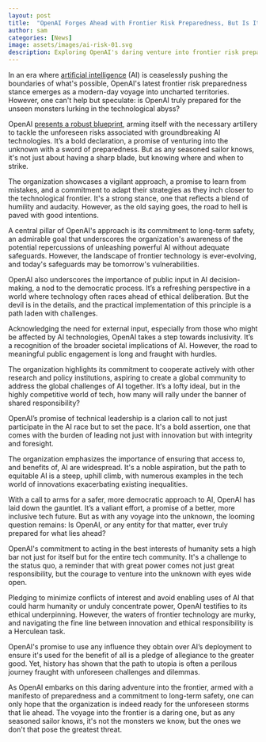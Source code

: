 ```yaml
---
layout: post
title:  "OpenAI Forges Ahead with Frontier Risk Preparedness, But Is It Ready For The Unseen Challenges?"
author: sam
categories: [News]
image: assets/images/ai-risk-01.svg
description: Exploring OpenAI's daring venture into frontier risk preparedness, this article delves into whether the tech giant is ready for the unforeseen AI challenges ahead, promising a safer, more inclusive digital realm.
---
```


In an era where [artificial intelligence](https://techwizco.com/comprehensive-guide-to-artificial-intelligence/) (AI) is ceaselessly pushing the boundaries of what's possible, OpenAI's latest frontier risk preparedness stance emerges as a modern-day voyage into uncharted territories. However, one can't help but speculate: is OpenAI truly prepared for the unseen monsters lurking in the technological abyss?

OpenAI [presents a robust blueprint](https://openai.com/blog/frontier-risk-and-preparedness), arming itself with the necessary artillery to tackle the unforeseen risks associated with groundbreaking AI technologies. It’s a bold declaration, a promise of venturing into the unknown with a sword of preparedness. But as any seasoned sailor knows, it's not just about having a sharp blade, but knowing where and when to strike.

The organization showcases a vigilant approach, a promise to learn from mistakes, and a commitment to adapt their strategies as they inch closer to the technological frontier. It's a strong stance, one that reflects a blend of humility and audacity. However, as the old saying goes, the road to hell is paved with good intentions.

A central pillar of OpenAI's approach is its commitment to long-term safety, an admirable goal that underscores the organization's awareness of the potential repercussions of unleashing powerful AI without adequate safeguards. However, the landscape of frontier technology is ever-evolving, and today's safeguards may be tomorrow's vulnerabilities.

OpenAI also underscores the importance of public input in AI decision-making, a nod to the democratic process. It’s a refreshing perspective in a world where technology often races ahead of ethical deliberation. But the devil is in the details, and the practical implementation of this principle is a path laden with challenges.

Acknowledging the need for external input, especially from those who might be affected by AI technologies, OpenAI takes a step towards inclusivity. It’s a recognition of the broader societal implications of AI. However, the road to meaningful public engagement is long and fraught with hurdles.

The organization highlights its commitment to cooperate actively with other research and policy institutions, aspiring to create a global community to address the global challenges of AI together. It’s a lofty ideal, but in the highly competitive world of tech, how many will rally under the banner of shared responsibility?

OpenAI’s promise of technical leadership is a clarion call to not just participate in the AI race but to set the pace. It's a bold assertion, one that comes with the burden of leading not just with innovation but with integrity and foresight.

The organization emphasizes the importance of ensuring that access to, and benefits of, AI are widespread. It's a noble aspiration, but the path to equitable AI is a steep, uphill climb, with numerous examples in the tech world of innovations exacerbating existing inequalities.

With a call to arms for a safer, more democratic approach to AI, OpenAI has laid down the gauntlet. It’s a valiant effort, a promise of a better, more inclusive tech future. But as with any voyage into the unknown, the looming question remains: Is OpenAI, or any entity for that matter, ever truly prepared for what lies ahead?

OpenAI's commitment to acting in the best interests of humanity sets a high bar not just for itself but for the entire tech community. It's a challenge to the status quo, a reminder that with great power comes not just great responsibility, but the courage to venture into the unknown with eyes wide open.

Pledging to minimize conflicts of interest and avoid enabling uses of AI that could harm humanity or unduly concentrate power, OpenAI testifies to its ethical underpinning. However, the waters of frontier technology are murky, and navigating the fine line between innovation and ethical responsibility is a Herculean task.

OpenAI's promise to use any influence they obtain over AI’s deployment to ensure it's used for the benefit of all is a pledge of allegiance to the greater good. Yet, history has shown that the path to utopia is often a perilous journey fraught with unforeseen challenges and dilemmas.

As OpenAI embarks on this daring adventure into the frontier, armed with a manifesto of preparedness and a commitment to long-term safety, one can only hope that the organization is indeed ready for the unforeseen storms that lie ahead. The voyage into the frontier is a daring one, but as any seasoned sailor knows, it's not the monsters we know, but the ones we don't that pose the greatest threat.
